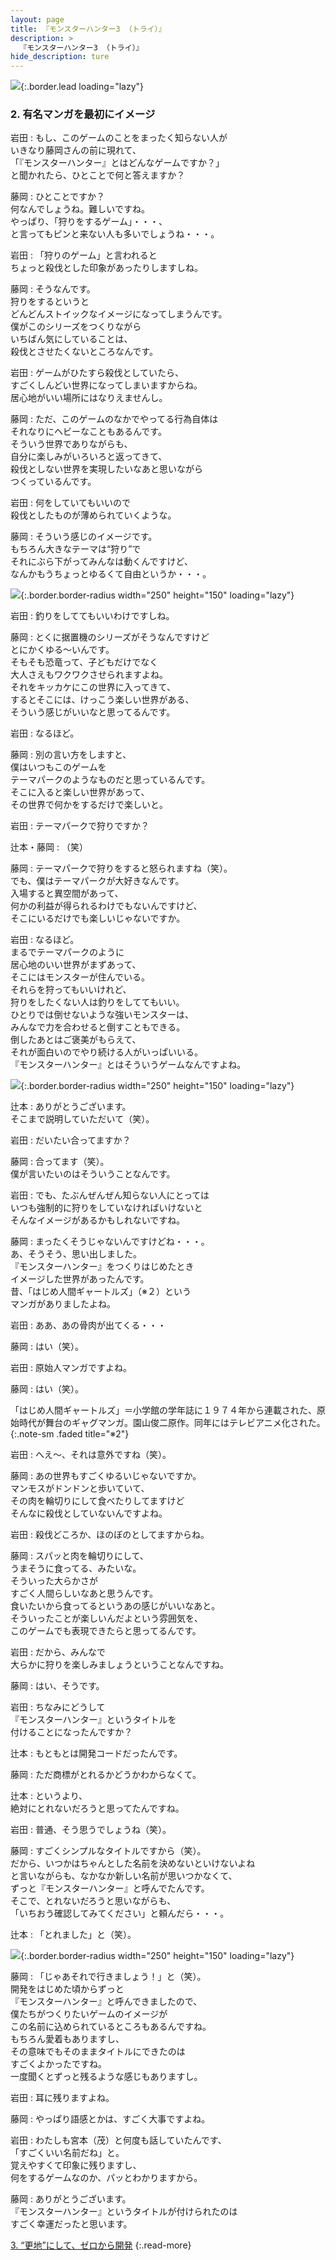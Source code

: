 ```yaml
---
layout: page
title: 『モンスターハンター3 （トライ）』
description: >
  『モンスターハンター3 （トライ）』
hide_description: ture
---
```


![](/interviews/jp/wii/rmhj/vol1/img/mainvisual2.jpg){:.border.lead loading="lazy"}

### 2. 有名マンガを最初にイメージ

岩田
: もし、このゲームのことをまったく知らない人が<br>いきなり藤岡さんの前に現れて、<br>「『モンスターハンター』とはどんなゲームですか？」<br>と聞かれたら、ひとことで何と答えますか？

藤岡
: ひとことですか？<br>何なんでしょうね。難しいですね。<br>やっぱり、「狩りをするゲーム」・・・、<br>と言ってもピンと来ない人も多いでしょうね・・・。

岩田
: 「狩りのゲーム」と言われると<br>ちょっと殺伐とした印象があったりしますしね。

藤岡
: そうなんです。<br>狩りをするというと<br>どんどんストイックなイメージになってしまうんです。<br>僕がこのシリーズをつくりながら<br>いちばん気にしていることは、<br>殺伐とさせたくないところなんです。

岩田
: ゲームがひたすら殺伐としていたら、<br>すごくしんどい世界になってしまいますからね。<br>居心地がいい場所にはなりえませんし。

藤岡
: ただ、このゲームのなかでやってる行為自体は<br>それなりにヘビーなこともあるんです。<br>そういう世界でありながらも、<br>自分に楽しみがいろいろと返ってきて、<br>殺伐としない世界を実現したいなあと思いながら<br>つくっているんです。

岩田
: 何をしていてもいいので<br>殺伐としたものが薄められていくような。

藤岡
: そういう感じのイメージです。<br>もちろん大きなテーマは“狩り”で<br>それにぶら下がってみんなは動くんですけど、<br>なんかもうちょっとゆるくて自由というか・・・。

![](/interviews/jp/wii/rmhj/vol1/img/photo5.jpg){:.border.border-radius width="250" height="150" loading="lazy"}

岩田
: 釣りをしててもいいわけですしね。

藤岡
: とくに据置機のシリーズがそうなんですけど<br>とにかくゆる〜いんです。<br>そもそも恐竜って、子どもだけでなく<br>大人さえもワクワクさせられますよね。<br>それをキッカケにこの世界に入ってきて、<br>するとそこには、けっこう楽しい世界がある、<br>そういう感じがいいなと思ってるんです。

岩田
: なるほど。

藤岡
: 別の言い方をしますと、<br>僕はいつもこのゲームを<br>テーマパークのようなものだと思っているんです。<br>そこに入ると楽しい世界があって、<br>その世界で何かをするだけで楽しいと。

岩田
: テーマパークで狩りですか？

辻本・藤岡
: （笑）

藤岡
: テーマパークで狩りをすると怒られますね（笑）。<br>でも、僕はテーマパークが大好きなんです。<br>入場すると異空間があって、<br>何かの利益が得られるわけでもないんですけど、<br>そこにいるだけでも楽しいじゃないですか。

岩田
: なるほど。<br>まるでテーマパークのように<br>居心地のいい世界がまずあって、<br>そこにはモンスターが住んでいる。<br>それらを狩ってもいいけれど、<br>狩りをしたくない人は釣りをしててもいい。<br>ひとりでは倒せないような強いモンスターは、<br>みんなで力を合わせると倒すこともできる。<br>倒したあとはご褒美がもらえて、<br>それが面白いのでやり続ける人がいっぱいいる。<br>『モンスターハンター』とはそういうゲームなんですよね。

![](/interviews/jp/wii/rmhj/vol1/img/photo6.jpg){:.border.border-radius width="250" height="150" loading="lazy"}

辻本
: ありがとうございます。<br>そこまで説明していただいて（笑）。

岩田
: だいたい合ってますか？

藤岡
: 合ってます（笑）。<br>僕が言いたいのはそういうことなんです。

岩田
: でも、たぶんぜんぜん知らない人にとっては<br>いつも強制的に狩りをしていなければいけないと<br>そんなイメージがあるかもしれないですね。

藤岡
: まったくそうじゃないんですけどね・・・。<br>あ、そうそう、思い出しました。<br>『モンスターハンター』をつくりはじめたとき<br>イメージした世界があったんです。<br>昔、「はじめ人間ギャートルズ」（※２）という<br>マンガがありましたよね。

岩田
: ああ、あの骨肉が出てくる・・・

藤岡
: はい（笑）。

岩田
: 原始人マンガですよね。

藤岡
: はい（笑）。

「はじめ人間ギャートルズ」＝小学館の学年誌に１９７４年から連載された、原始時代が舞台のギャグマンガ。園山俊二原作。同年にはテレビアニメ化された。
{:.note-sm .faded title="※2"}

岩田
: へえ〜、それは意外ですね（笑）。

藤岡
: あの世界もすごくゆるいじゃないですか。<br>マンモスがドンドンと歩いていて、<br>その肉を輪切りにして食べたりしてますけど<br>そんなに殺伐としていないんですよね。

岩田
: 殺伐どころか、ほのぼのとしてますからね。

藤岡
: スパッと肉を輪切りにして、<br>うまそうに食ってる、みたいな。<br>そういった大らかさが<br>すごく人間らしいなあと思うんです。<br>食いたいから食ってるというあの感じがいいなあと。<br>そういったことが楽しいんだよという雰囲気を、<br>このゲームでも表現できたらと思ってるんです。

岩田
: だから、みんなで<br>大らかに狩りを楽しみましょうということなんですね。

藤岡
: はい、そうです。

岩田
: ちなみにどうして<br>『モンスターハンター』というタイトルを<br>付けることになったんですか？

辻本
: もともとは開発コードだったんです。

藤岡
: ただ商標がとれるかどうかわからなくて。

辻本
: というより、<br>絶対にとれないだろうと思ってたんですね。

岩田
: 普通、そう思うでしょうね（笑）。

藤岡
: すごくシンプルなタイトルですから（笑）。<br>だから、いつかはちゃんとした名前を決めないといけないよね<br>と言いながらも、なかなか新しい名前が思いつかなくて、<br>ずっと『モンスターハンター』と呼んでたんです。<br>そこで、とれないだろうと思いながらも、<br>「いちおう確認してみてください」と頼んだら・・・。

辻本
: 「とれました」と（笑）。

![](/interviews/jp/wii/rmhj/vol1/img/photo7.jpg){:.border.border-radius width="250" height="150" loading="lazy"}

藤岡
: 「じゃあそれで行きましょう！」と（笑）。<br>開発をはじめた頃からずっと<br>『モンスターハンター』と呼んできましたので、<br>僕たちがつくりたいゲームのイメージが<br>この名前に込められているところもあるんですね。<br>もちろん愛着もありますし、<br>その意味でもそのままタイトルにできたのは<br>すごくよかったですね。<br>一度聞くとずっと残るような感じもありますし。

岩田
: 耳に残りますよね。

藤岡
: やっぱり語感とかは、すごく大事ですよね。

岩田
: わたしも宮本（茂）と何度も話していたんです、<br>「すごくいい名前だね」と。<br>覚えやすくて印象に残りますし、<br>何をするゲームなのか、パッとわかりますから。

藤岡
: ありがとうございます。<br>『モンスターハンター』というタイトルが付けられたのは<br>すごく幸運だったと思います。

[3. “更地”にして、ゼロから開発](3.md)
{:.read-more}

